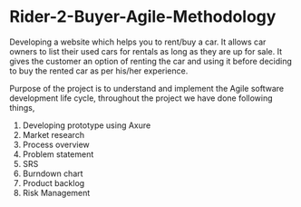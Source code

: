 # Rider-2-Buyer-Agile-Methodology

Developing a website which helps you to rent/buy a car. It allows car owners to list their used
cars for rentals as long as they are up for sale. It gives the customer an option of renting the
car and using it before deciding to buy the rented car as per his/her experience.

Purpose of the project is to understand and implement the Agile software development life cycle, throughout the project we have done following things,
1)	Developing prototype using Axure
2)	Market research 
3)	Process overview 
4)	Problem statement
5)	SRS
6)	Burndown chart
7)	Product backlog
8)	Risk Management 

